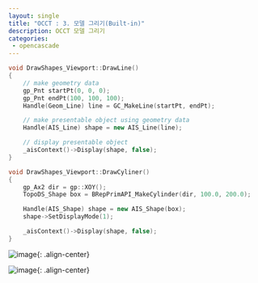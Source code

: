 ```yaml
---
layout: single
title: "OCCT : 3. 모델 그리기(Built-in)"
description: OCCT 모델 그리기
categories:
 - opencascade
---
```


```cpp
void DrawShapes_Viewport::DrawLine()
{
    // make geometry data
    gp_Pnt startPt(0, 0, 0);
    gp_Pnt endPt(100, 100, 100);
    Handle(Geom_Line) line = GC_MakeLine(startPt, endPt);

    // make presentable object using geometry data
    Handle(AIS_Line) shape = new AIS_Line(line);

    // display presentable object
    _aisContext()->Display(shape, false);
}

void DrawShapes_Viewport::DrawCyliner()
{
    gp_Ax2 dir = gp::XOY();
    TopoDS_Shape box = BRepPrimAPI_MakeCylinder(dir, 100.0, 200.0);

    Handle(AIS_Shape) shape = new AIS_Shape(box);
    shape->SetDisplayMode(1);

    _aisContext()->Display(shape, false);
}
```

![image](https://github.com/Jay1127/Jay1127.github.io/assets/38006679/541ef422-bd5c-44a4-a65c-c39d1f79a5c7){: .align-center}

![image](https://github.com/Jay1127/Jay1127.github.io/assets/38006679/78343475-d729-4d62-934a-0c9ae3b4a093){: .align-center}